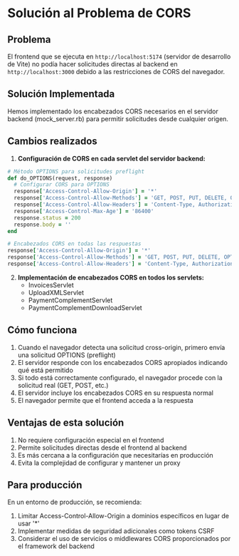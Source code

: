 # Solución al Problema de CORS

## Problema

El frontend que se ejecuta en `http://localhost:5174` (servidor de desarrollo de Vite) no podía hacer solicitudes directas al backend en `http://localhost:3000` debido a las restricciones de CORS del navegador.

## Solución Implementada

Hemos implementado los encabezados CORS necesarios en el servidor backend (mock_server.rb) para permitir solicitudes desde cualquier origen.

## Cambios realizados

1. **Configuración de CORS en cada servlet del servidor backend:**

```ruby
# Método OPTIONS para solicitudes preflight
def do_OPTIONS(request, response)
  # Configurar CORS para OPTIONS
  response['Access-Control-Allow-Origin'] = '*'
  response['Access-Control-Allow-Methods'] = 'GET, POST, PUT, DELETE, OPTIONS'
  response['Access-Control-Allow-Headers'] = 'Content-Type, Authorization, X-Requested-With'
  response['Access-Control-Max-Age'] = '86400'
  response.status = 200
  response.body = ''
end

# Encabezados CORS en todas las respuestas
response['Access-Control-Allow-Origin'] = '*'
response['Access-Control-Allow-Methods'] = 'GET, POST, PUT, DELETE, OPTIONS'
response['Access-Control-Allow-Headers'] = 'Content-Type, Authorization, X-Requested-With'
```

2. **Implementación de encabezados CORS en todos los servlets:**
   - InvoicesServlet
   - UploadXMLServlet
   - PaymentComplementServlet
   - PaymentComplementDownloadServlet

## Cómo funciona

1. Cuando el navegador detecta una solicitud cross-origin, primero envía una solicitud OPTIONS (preflight)
2. El servidor responde con los encabezados CORS apropiados indicando qué está permitido
3. Si todo está correctamente configurado, el navegador procede con la solicitud real (GET, POST, etc.)
4. El servidor incluye los encabezados CORS en su respuesta normal
5. El navegador permite que el frontend acceda a la respuesta

## Ventajas de esta solución

1. No requiere configuración especial en el frontend
2. Permite solicitudes directas desde el frontend al backend
3. Es más cercana a la configuración que necesitarías en producción
4. Evita la complejidad de configurar y mantener un proxy

## Para producción

En un entorno de producción, se recomienda:

1. Limitar Access-Control-Allow-Origin a dominios específicos en lugar de usar '*'
2. Implementar medidas de seguridad adicionales como tokens CSRF
3. Considerar el uso de servicios o middlewares CORS proporcionados por el framework del backend

